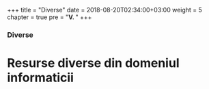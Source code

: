 +++
title = "Diverse"
date = 2018-08-20T02:34:00+03:00
weight = 5
chapter = true
pre = "<b>Ⅴ. </b>"
+++

### Diverse

# Resurse diverse din domeniul informaticii